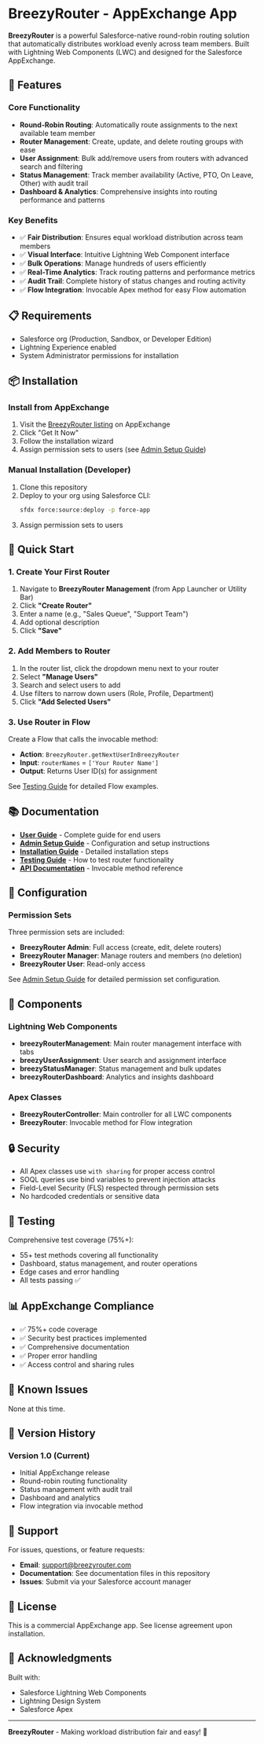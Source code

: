 # BreezyRouter - AppExchange App

**BreezyRouter** is a powerful Salesforce-native round-robin routing solution that automatically distributes workload evenly across team members. Built with Lightning Web Components (LWC) and designed for the Salesforce AppExchange.

## 🚀 Features

### Core Functionality
- **Round-Robin Routing**: Automatically route assignments to the next available team member
- **Router Management**: Create, update, and delete routing groups with ease
- **User Assignment**: Bulk add/remove users from routers with advanced search and filtering
- **Status Management**: Track member availability (Active, PTO, On Leave, Other) with audit trail
- **Dashboard & Analytics**: Comprehensive insights into routing performance and patterns

### Key Benefits
- ✅ **Fair Distribution**: Ensures equal workload distribution across team members
- ✅ **Visual Interface**: Intuitive Lightning Web Component interface
- ✅ **Bulk Operations**: Manage hundreds of users efficiently
- ✅ **Real-Time Analytics**: Track routing patterns and performance metrics
- ✅ **Audit Trail**: Complete history of status changes and routing activity
- ✅ **Flow Integration**: Invocable Apex method for easy Flow automation

## 📋 Requirements

- Salesforce org (Production, Sandbox, or Developer Edition)
- Lightning Experience enabled
- System Administrator permissions for installation

## 📦 Installation

### Install from AppExchange
1. Visit the [BreezyRouter listing](link-to-appexchange) on AppExchange
2. Click "Get It Now"
3. Follow the installation wizard
4. Assign permission sets to users (see [Admin Setup Guide](ADMIN_SETUP_GUIDE.md))

### Manual Installation (Developer)
1. Clone this repository
2. Deploy to your org using Salesforce CLI:
   ```bash
   sfdx force:source:deploy -p force-app
   ```
3. Assign permission sets to users

## 🎯 Quick Start

### 1. Create Your First Router
1. Navigate to **BreezyRouter Management** (from App Launcher or Utility Bar)
2. Click **"Create Router"**
3. Enter a name (e.g., "Sales Queue", "Support Team")
4. Add optional description
5. Click **"Save"**

### 2. Add Members to Router
1. In the router list, click the dropdown menu next to your router
2. Select **"Manage Users"**
3. Search and select users to add
4. Use filters to narrow down users (Role, Profile, Department)
5. Click **"Add Selected Users"**

### 3. Use Router in Flow
Create a Flow that calls the invocable method:
- **Action**: `BreezyRouter.getNextUserInBreezyRouter`
- **Input**: `routerNames` = `['Your Router Name']`
- **Output**: Returns User ID(s) for assignment

See [Testing Guide](TESTING_ROUTER_USAGE.md) for detailed Flow examples.

## 📚 Documentation

- **[User Guide](USER_GUIDE.md)** - Complete guide for end users
- **[Admin Setup Guide](ADMIN_SETUP_GUIDE.md)** - Configuration and setup instructions
- **[Installation Guide](INSTALLATION_GUIDE.md)** - Detailed installation steps
- **[Testing Guide](TESTING_ROUTER_USAGE.md)** - How to test router functionality
- **[API Documentation](API_DOCUMENTATION.md)** - Invocable method reference

## 🔧 Configuration

### Permission Sets
Three permission sets are included:
- **BreezyRouter Admin**: Full access (create, edit, delete routers)
- **BreezyRouter Manager**: Manage routers and members (no deletion)
- **BreezyRouter User**: Read-only access

See [Admin Setup Guide](ADMIN_SETUP_GUIDE.md) for detailed permission set configuration.

## 🎨 Components

### Lightning Web Components
- **breezyRouterManagement**: Main router management interface with tabs
- **breezyUserAssignment**: User search and assignment interface
- **breezyStatusManager**: Status management and bulk updates
- **breezyRouterDashboard**: Analytics and insights dashboard

### Apex Classes
- **BreezyRouterController**: Main controller for all LWC components
- **BreezyRouter**: Invocable method for Flow integration

## 🔒 Security

- All Apex classes use `with sharing` for proper access control
- SOQL queries use bind variables to prevent injection attacks
- Field-Level Security (FLS) respected through permission sets
- No hardcoded credentials or sensitive data

## 🧪 Testing

Comprehensive test coverage (75%+):
- 55+ test methods covering all functionality
- Dashboard, status management, and router operations
- Edge cases and error handling
- All tests passing ✅

## 📊 AppExchange Compliance

- ✅ 75%+ code coverage
- ✅ Security best practices implemented
- ✅ Comprehensive documentation
- ✅ Proper error handling
- ✅ Access control and sharing rules

## 🐛 Known Issues

None at this time.

## 📝 Version History

### Version 1.0 (Current)
- Initial AppExchange release
- Round-robin routing functionality
- Status management with audit trail
- Dashboard and analytics
- Flow integration via invocable method

## 🤝 Support

For issues, questions, or feature requests:
- **Email**: support@breezyrouter.com
- **Documentation**: See documentation files in this repository
- **Issues**: Submit via your Salesforce account manager

## 📄 License

This is a commercial AppExchange app. See license agreement upon installation.

## 🙏 Acknowledgments

Built with:
- Salesforce Lightning Web Components
- Lightning Design System
- Salesforce Apex

---

**BreezyRouter** - Making workload distribution fair and easy! 🎯
